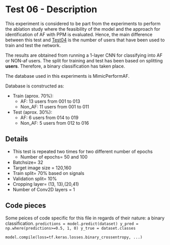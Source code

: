 # Test 06 - Description
This experiment is considered to be part from the experiments to perform the ablation study where the feasibility of the model and the approach for identification of AF with PPM is evaluated. Hence, the main difference between this test and [Test04](missing-reference) is the number of users that have been used to train and test the network.

The results are obtained from running a 1-layer CNN for classifying into AF or NON-af users. The split for training and test has been based on splitting **users**. 
Therefore, a binary classification has taken place. 

The database used in this experiments is MimicPerformAF. 

Database is constructed as:
* Train (aprox. 70%):
    + AF: 13 users from 001 to 013
    + Non_AF: 11 users from 001 to 011
* Test (aprox. 30%):
    + AF: 6 users from 014 to 019
    + Non_AF: 5 users from 012 to 016

## Details
* This test is repeated two times for two different number of epochs
    *  Number of epochs= 50 and 100
* Batchsize= 32
* Target image size = 120,160
* Train split= 70% based on signals
* Validation split= 10%
* Cropping layer= (13, 13),(20,41)
* Number of Conv2D layers = 1

## Code pieces
Some peices of code specific for this file in regards of their nature: a binary classification.
``
    predictions = model.predict(dataset)
    y_pred = np.where(predictions>=0.5, 1, 0)
    y_true = dataset.classes
 ``

``
    model.compile(loss=tf.keras.losses.binary_crossentropy, ...)
``
